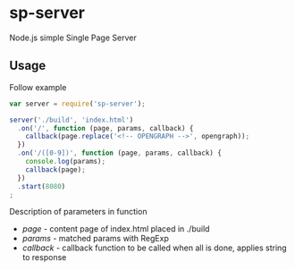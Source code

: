 # sp-server
Node.js simple Single Page Server

## Usage
Follow example

```javascript
var server = require('sp-server');

server('./build', 'index.html')
  .on('/', function (page, params, callback) {
    callback(page.replace('<!-- OPENGRAPH -->', opengraph));
  })
  .on('/([0-9])', function (page, params, callback) {
    console.log(params);
    callback(page);
  })
  .start(8080)
;
```

Description of parameters in function
- *page* - content page of index.html placed in ./build
- *params* - matched params with RegExp
- *callback* - callback function to be called when all is done, applies string to response
